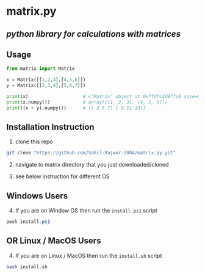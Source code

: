 # matrix.py

## ***python library for calculations with matrices***

## Usage
```python
from matrix import Matrix

x = Matrix([[1,2,3],[4,5,6]])
y = Matrix([[2,3,4],[5,6,7]])

print(x)                    # <'Matrix' object at 0x7fdfc2d87fa0 size=6 shape=(2, 3)>
print(x.numpy())            # array([[1, 2, 3], [4, 5, 6]])
print((x + y).numpy())      # [[ 3 5 7] [ 9 11 13]]
```


## Installation Instruction

1. clone this repo  
```bash
git clone "https://github.com/Sahil-Rajwar-2004/matrix.py.git"
```

2. navigate to matrix directory that you just downloaded/cloned

3. see below instruction for different OS

## Windows Users

4. If you are on Window OS then run the `install.ps1` script  
```powershell
pwsh install.ps1
```

## OR Linux / MacOS Users

4. If you are on Linux / MacOS then run the `install.sh` script  
```bash
bash install.sh
```
